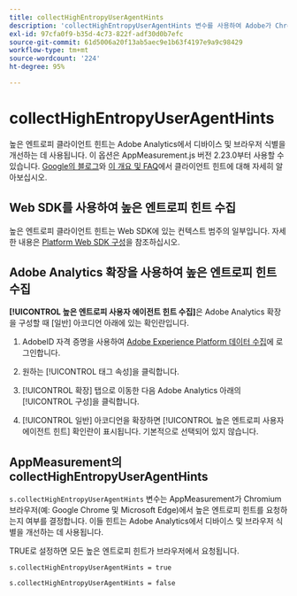 ```yaml
---
title: collectHighEntropyUserAgentHints
description: 'collectHighEntropyUserAgentHints 변수를 사용하여 Adobe가 Chromium 브라우저(예: Google Chrome 및 Microsoft Edge)에서 높은 엔트로피 힌트를 요청할지 여부를 결정합니다.'
exl-id: 97cfa0f9-b35d-4c73-822f-adf30d0b7efc
source-git-commit: 61d5006a20f13ab5aec9e1b63f4197e9a9c98429
workflow-type: tm+mt
source-wordcount: '224'
ht-degree: 95%

---
```


# collectHighEntropyUserAgentHints

높은 엔트로피 클라이언트 힌트는 Adobe Analytics에서 디바이스 및 브라우저 식별을 개선하는 데 사용됩니다. 이 옵션은 AppMeasurement.js 버전 2.23.0부터 사용할 수 있습니다. [Google의 블로그](https://web.dev/user-agent-client-hints/)와 [이 개요 및 FAQ](/help/technotes/client-hints.md)에서 클라이언트 힌트에 대해 자세히 알아보십시오.

## Web SDK를 사용하여 높은 엔트로피 힌트 수집

높은 엔트로피 클라이언트 힌트는 Web SDK에 있는 컨텍스트 범주의 일부입니다. 자세한 내용은 [Platform Web SDK 구성](https://experienceleague.adobe.com/docs/experience-platform/edge/fundamentals/configuring-the-sdk.html)을 참조하십시오.

## Adobe Analytics 확장을 사용하여 높은 엔트로피 힌트 수집

**[!UICONTROL 높은 엔트로피 사용자 에이전트 힌트 수집]**&#x200B;은 Adobe Analytics 확장을 구성할 때 [일반] 아코디언 아래에 있는 확인란입니다.

1. AdobeID 자격 증명을 사용하여 [Adobe Experience Platform 데이터 수집](https://experience.adobe.com/#/@adobepm/data-collection)에 로그인합니다.

1. 원하는 [!UICONTROL 태그 속성]을 클릭합니다.

1. [!UICONTROL 확장] 탭으로 이동한 다음 Adobe Analytics 아래의 [!UICONTROL 구성]을 클릭합니다.

1. [!UICONTROL 일반] 아코디언을 확장하면 [!UICONTROL 높은 엔트로피 사용자 에이전트 힌트] 확인란이 표시됩니다. 기본적으로 선택되어 있지 않습니다.

## AppMeasurement의 collectHighEntropyUserAgentHints

`s.collectHighEntropyUserAgentHints` 변수는 AppMeasurement가 Chromium 브라우저(예: Google Chrome 및 Microsoft Edge)에서 높은 엔트로피 힌트를 요청하는지 여부를 결정합니다. 이들 힌트는 Adobe Analytics에서 디바이스 및 브라우저 식별을 개선하는 데 사용됩니다.

TRUE로 설정하면 모든 높은 엔트로피 힌트가 브라우저에서 요청됩니다.

`s.collectHighEntropyUserAgentHints = true`

`s.collectHighEntropyUserAgentHints = false`
